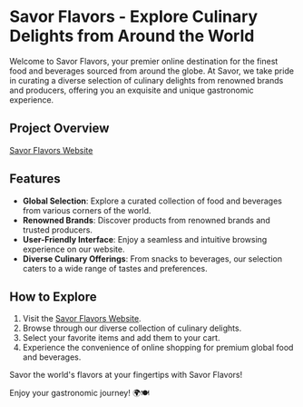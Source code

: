 # Savor Flavors - Explore Culinary Delights from Around the World

Welcome to Savor Flavors, your premier online destination for the finest food and beverages sourced from around the globe. At Savor, we take pride in curating a diverse selection of culinary delights from renowned brands and producers, offering you an exquisite and unique gastronomic experience.

## Project Overview

[Savor Flavors Website](https://salvor.netlify.app/)

## Features

- **Global Selection**: Explore a curated collection of food and beverages from various corners of the world.
- **Renowned Brands**: Discover products from renowned brands and trusted producers.
- **User-Friendly Interface**: Enjoy a seamless and intuitive browsing experience on our website.
- **Diverse Culinary Offerings**: From snacks to beverages, our selection caters to a wide range of tastes and preferences.

## How to Explore

1. Visit the [Savor Flavors Website](https://salvor.netlify.app/).
2. Browse through our diverse collection of culinary delights.
3. Select your favorite items and add them to your cart.
4. Experience the convenience of online shopping for premium global food and beverages.

Savor the world's flavors at your fingertips with Savor Flavors!

Enjoy your gastronomic journey! 🌍🍽️
